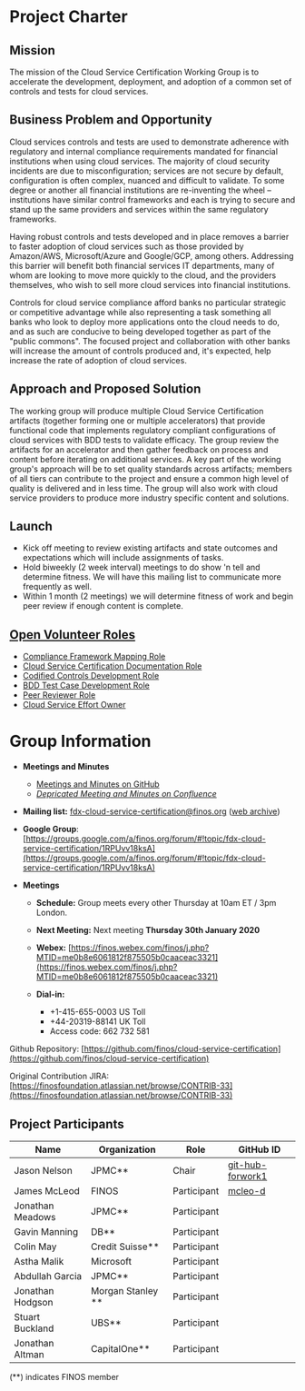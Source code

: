 # Project Charter
## Mission
The mission of the Cloud Service Certification Working Group is to accelerate the development, deployment, and adoption of a common set of controls and tests for cloud services.

## Business Problem and Opportunity
Cloud services controls and tests are used to demonstrate adherence with regulatory and internal compliance requirements mandated for financial institutions when using cloud services. The majority of cloud security incidents are due to misconfiguration; services are not secure by default, configuration is often complex, nuanced and difficult to validate. To some degree or another all financial institutions are re-inventing the wheel – institutions have similar control frameworks and each is trying to secure and stand up the same providers and services within the same regulatory frameworks.

Having robust controls and tests developed and in place removes a barrier to faster adoption of cloud services such as those provided by Amazon/AWS, Microsoft/Azure and Google/GCP, among others. Addressing this barrier will benefit both financial services IT departments, many of whom are looking to move more quickly to the cloud, and the providers themselves, who wish to sell more cloud services into financial institutions. 

Controls for cloud service compliance afford banks no particular strategic or competitive advantage while also representing a task something all banks who look to deploy more applications onto the cloud needs to do, and as such are conducive to being developed together as part of the "public commons". The focused project and collaboration with other banks will increase the amount of controls produced and, it's expected, help increase the rate of adoption of cloud services.

## Approach and Proposed Solution
The working group will produce multiple Cloud Service Certification artifacts (together forming one or multiple accelerators) that provide functional code that implements regulatory compliant configurations of cloud services with BDD tests to validate efficacy.  The group review the artifacts for an accelerator and then gather feedback on process and content before iterating on additional services. A key part of the working group's approach will be to set quality standards across artifacts; members of all tiers can contribute to the project and ensure a common high level of quality is delivered and in less time. The group will also work with cloud service providers to produce more industry specific content and solutions. 

## Launch
* Kick off meeting to review existing artifacts and state outcomes and expectations which will include assignments of tasks.
* Hold biweekly (2 week interval) meetings to do show 'n tell and determine fitness.  We will have this mailing list to communicate more frequently as well.
* Within 1 month (2 meetings) we will determine fitness of work and begin peer review if enough content is complete.

## [Open Volunteer Roles](open-volunteer-roles.md)
* [Compliance Framework Mapping Role](open-roles/compliance-framework-mapping-role.md)
* [Cloud Service Certification Documentation Role](open-roles/cloud-service-certification-documentation-role)
* [Codified Controls Development Role](/codified-controls-development-role.md)
* [BDD Test Case Development Role](open-roles/bdd-test-case-development-role.md)
* [Peer Reviewer Role](open-roles/peer-reviewer-role.md)
* [Cloud Service Effort Owner](open-roles/cloud-service-effort-owner.md)

# Group Information
* **Meetings and Minutes**
  * [Meetings and Minutes on GitHub](https://github.com/finos/cloud-service-certification/issues?q=label%3Ameeting+)
  * [*Depricated Meeting and Minutes on Confluence*](https://finosfoundation.atlassian.net/wiki/spaces/FDX/pages/917962769/Minutes)
* **Mailing list:** [fdx-cloud-service-certification@finos.org](mailto:fdx-cloud-service-certification@finos.org) ([web archive](https://groups.google.com/a/finos.org/forum/#!forum/fdx-cloud-service-certification))
* **Google Group**: [https://groups.google.com/a/finos.org/forum/#!topic/fdx-cloud-service-certification/1RPUvv18ksA](https://groups.google.com/a/finos.org/forum/#!topic/fdx-cloud-service-certification/1RPUvv18ksA)

* **Meetings**

  * **Schedule:** Group meets every other Thursday at 10am ET / 3pm London.

  * **Next Meeting:** Next meeting **Thursday 30th January 2020**

  * **Webex:** [https://finos.webex.com/finos/j.php?MTID=me0b8e6061812f875505b0caaceac3321](https://finos.webex.com/finos/j.php?MTID=me0b8e6061812f875505b0caaceac3321)
  * **Dial-in:** 

    * +1-415-655-0003 US Toll
    * +44-20319-88141 UK Toll
    * Access code: 662 732 581

Github Repository: [https://github.com/finos/cloud-service-certification](https://github.com/finos/cloud-service-certification)

Original Contribution JIRA: [https://finosfoundation.atlassian.net/browse/CONTRIB-33](https://finosfoundation.atlassian.net/browse/CONTRIB-33)

## Project Participants
| Name             | Organization      | Role         | GitHub ID        |
| ---------------- | ----------------- | ------------ | ---------------- |
| Jason Nelson     | JPMC**            | Chair        | [git-hub-forwork1](https://github.com/git-hub-forwork1) |
| James McLeod     | FINOS             | Participant  | [mcleo-d](https://github.com/mcleo-d) |
| Jonathan Meadows | JPMC**            | Participant  |                  |	
| Gavin Manning    | DB**              | Participant  |                  |
| Colin May        | Credit Suisse**   | Participant  |                  |
| Astha Malik      | Microsoft         | Participant  |                  |
| Abdullah Garcia  | JPMC**            | Participant  |                  |
| Jonathan Hodgson | Morgan Stanley ** | Participant  |                  |
| Stuart Buckland  | UBS**             | Participant  |                  |
| Jonathan Altman  | CapitalOne**      | Participant  |                  |

(**) indicates FINOS member



